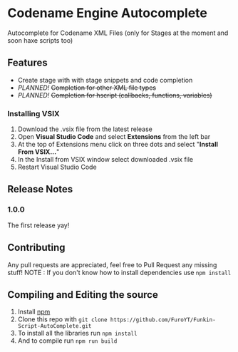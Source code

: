# Codename Engine Autocomplete

Autocomplete for Codename XML Files (only for Stages at the moment and soon haxe scripts too)

## Features

- Create stage with with stage snippets and code completion
- *PLANNED!* ~~Completion for other XML file types~~
- *PLANNED!* ~~Completion for hscript (callbacks, functions, variables)~~

### Installing VSIX 
1. Download the .vsix file from the latest release
2. Open **Visual Studio Code** and select **Extensions** from the left bar
3. At the top of Extensions menu click on three dots and select "**Install From VSIX...**"
4. In the Install from VSIX window select downloaded .vsix file
5. Restart Visual Studio Code

## Release Notes
### 1.0.0

The first release yay!

## Contributing
Any pull requests are appreciated, feel free to Pull Request any missing stuff!
NOTE : If you don't know how to install dependencies use `npm install`

## Compiling and Editing the source
1. Install [npm](https://nodejs.org/en/download/)
2. Clone this repo with ```git clone https://github.com/FuroYT/Funkin-Script-AutoComplete.git```
3. To install all the libraries run ```npm install```
4. And to compile run ```npm run build```